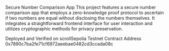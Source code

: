 Secure Number Comparison App
This project features a secure number comparison app that employs a zero-knowledge proof protocol to ascertain if two numbers are equal 
without disclosing the numbers themselves. It integrates a straightforward frontend interface for user interaction and utilizes cryptographic 
methods for privacy preservation.

Deployed and Verified on scrollSepolia Testnet
Contract Address
0x7890c7ba2fe71cf6972aeebae0482cd3ccada08c
